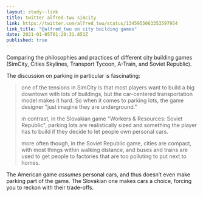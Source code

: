 ```yaml
---
layout: study--link
title: twitter alfred-twu simcity
link: https://twitter.com/alfred_twu/status/1345955063353597954
link_title: "@alfred_twu on city building games"
date: 2021-01-05T01:20:31.851Z
published: true
---
```

Comparing the philosophies and practices of different city building games (SimCity, Cities Skylines, Transport Tycoon, A-Train, and Soviet Republic).

The discussion on parking in particular is fascinating:

> one of the tensions in SimCity is that most players want to build a big downtown with lots of buildings, but the car-centered transportation model makes it hard.  So when it comes to parking lots, the game designer "just imagine they are underground."
> 
> in contrast, in the Slovakian game "Workers & Resources: Soviet Republic", parking lots are realistically sized and something the player has to build if they decide to let people own personal cars.
>
> more often though, in the Soviet Republic game, cities are compact, with most things within walking distance, and buses and trains are used to get people to factories that are too polluting to put next to homes.

The American game _assumes_ personal cars, and thus doesn’t even make parking part of the game. The Slovakian one makes cars a choice, forcing you to reckon with their trade-offs.